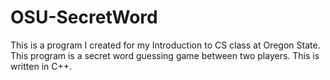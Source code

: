 OSU-SecretWord
==============

This is a program I created for my Introduction to CS class at Oregon State. This program is a secret word guessing game between two players. This is written in C++.
